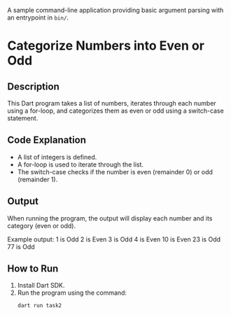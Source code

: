 A sample command-line application providing basic argument parsing with an entrypoint in `bin/`.
# Categorize Numbers into Even or Odd

## Description
This Dart program takes a list of numbers, iterates through each number using a for-loop, and categorizes them as even or odd using a switch-case statement.

## Code Explanation
- A list of integers is defined.
- A for-loop is used to iterate through the list.
- The switch-case checks if the number is even (remainder 0) or odd (remainder 1).

## Output
When running the program, the output will display each number and its category (even or odd).

Example output:
1 is Odd
2 is Even
3 is Odd
4 is Even
10 is Even
23 is Odd
77 is Odd


## How to Run
1. Install Dart SDK.
2. Run the program using the command:
   ```bash
   dart run task2

